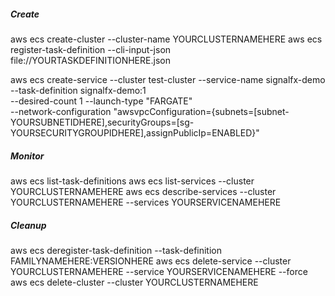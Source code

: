 ##### Create

aws ecs create-cluster --cluster-name YOURCLUSTERNAMEHERE
aws ecs register-task-definition --cli-input-json file://YOURTASKDEFINITIONHERE.json

aws ecs create-service --cluster test-cluster --service-name signalfx-demo --task-definition signalfx-demo:1 \
--desired-count 1 --launch-type "FARGATE" \
--network-configuration "awsvpcConfiguration={subnets=[subnet-YOURSUBNETIDHERE],securityGroups=[sg-YOURSECURITYGROUPIDHERE],assignPublicIp=ENABLED}"

##### Monitor

aws ecs list-task-definitions
aws ecs list-services --cluster YOURCLUSTERNAMEHERE
aws ecs describe-services --cluster YOURCLUSTERNAMEHERE --services YOURSERVICENAMEHERE

##### Cleanup

aws ecs deregister-task-definition --task-definition FAMILYNAMEHERE:VERSIONHERE
aws ecs delete-service --cluster YOURCLUSTERNAMEHERE --service YOURSERVICENAMEHERE --force
aws ecs delete-cluster --cluster YOURCLUSTERNAMEHERE
